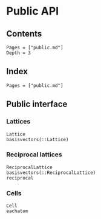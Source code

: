 # Public API

## Contents

```@contents
Pages = ["public.md"]
Depth = 3
```

## Index

```@index
Pages = ["public.md"]
```

## Public interface

### Lattices

```@docs
Lattice
basisvectors(::Lattice)
```

### Reciprocal lattices

```@docs
ReciprocalLattice
basisvectors(::ReciprocalLattice)
reciprocal
```

### Cells

```@docs
Cell
eachatom
```
